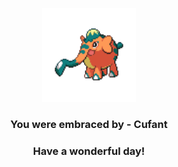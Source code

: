<p align="center">
    <img src="https://raw.githubusercontent.com/PokeAPI/sprites/master/sprites/pokemon/878.png" width="150" height="150">
</p>
<h3 align="center">You were embraced by - <b>Cufant</b></h3>
<h3 align="center">Have a wonderful day!</h3>
